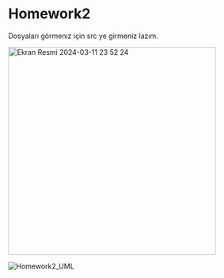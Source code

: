 # Homework2
Dosyaları görmenız için src ye girmeniz lazım.


<img width="419" alt="Ekran Resmi 2024-03-11 23 52 24" src="https://github.com/omertan0/Homework2/assets/162051273/98fe991b-5471-41f9-a1da-00b0aa9099a8">



![Homework2_UML](https://github.com/omertan0/Homework2/assets/162051273/d7a3787f-1bf9-4769-90ce-fd4ca25ef4b6)
